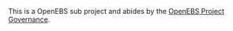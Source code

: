 This is a OpenEBS sub project and abides by the
[OpenEBS Project Governance](https://github.com/openebs/community/blob/develop/GOVERNANCE.md).

